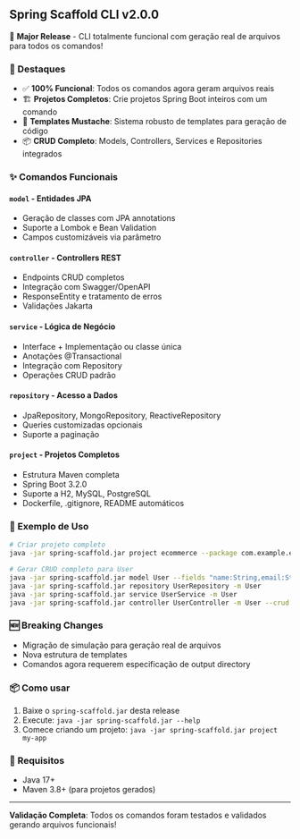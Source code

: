 ## Spring Scaffold CLI v2.0.0

🚀 **Major Release** - CLI totalmente funcional com geração real de arquivos para todos os comandos!

### 🎯 Destaques

- ✅ **100% Funcional**: Todos os comandos agora geram arquivos reais
- 🏗️ **Projetos Completos**: Crie projetos Spring Boot inteiros com um comando
- 🎨 **Templates Mustache**: Sistema robusto de templates para geração de código
- 📦 **CRUD Completo**: Models, Controllers, Services e Repositories integrados

### ✨ Comandos Funcionais

#### `model` - Entidades JPA
- Geração de classes com JPA annotations
- Suporte a Lombok e Bean Validation
- Campos customizáveis via parâmetro

#### `controller` - Controllers REST
- Endpoints CRUD completos
- Integração com Swagger/OpenAPI
- ResponseEntity e tratamento de erros
- Validações Jakarta

#### `service` - Lógica de Negócio
- Interface + Implementação ou classe única
- Anotações @Transactional
- Integração com Repository
- Operações CRUD padrão

#### `repository` - Acesso a Dados
- JpaRepository, MongoRepository, ReactiveRepository
- Queries customizadas opcionais
- Suporte a paginação

#### `project` - Projetos Completos
- Estrutura Maven completa
- Spring Boot 3.2.0
- Suporte a H2, MySQL, PostgreSQL
- Dockerfile, .gitignore, README automáticos

### 🔧 Exemplo de Uso

```bash
# Criar projeto completo
java -jar spring-scaffold.jar project ecommerce --package com.example.ecommerce --database POSTGRESQL

# Gerar CRUD completo para User
java -jar spring-scaffold.jar model User --fields "name:String,email:String,age:Integer"
java -jar spring-scaffold.jar repository UserRepository -m User
java -jar spring-scaffold.jar service UserService -m User
java -jar spring-scaffold.jar controller UserController -m User --crud --swagger
```

### 🆕 Breaking Changes

- Migração de simulação para geração real de arquivos
- Nova estrutura de templates
- Comandos agora requerem especificação de output directory

### 📦 Como usar

1. Baixe o `spring-scaffold.jar` desta release
2. Execute: `java -jar spring-scaffold.jar --help`
3. Comece criando um projeto: `java -jar spring-scaffold.jar project my-app`

### 🔧 Requisitos

- Java 17+
- Maven 3.8+ (para projetos gerados)

---

**Validação Completa**: Todos os comandos foram testados e validados gerando arquivos funcionais!